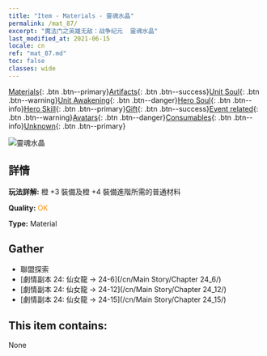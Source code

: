 ```yaml
---
title: "Item - Materials - 靈魂水晶"
permalink: /mat_87/
excerpt: "魔法门之英雄无敌：战争纪元  靈魂水晶"
last_modified_at: 2021-06-15
locale: cn
ref: "mat_87.md"
toc: false
classes: wide
---
```

 [Materials](/ItemsCN/){: .btn .btn--primary}[Artifacts](/ItemsCN/Artifacts/){: .btn .btn--success}[Unit Soul](/ItemsCN/UnitSoul/){: .btn .btn--warning}[Unit Awakening](/ItemsCN/UnitAwakening/){: .btn .btn--danger}[Hero Soul](/ItemsCN/HeroSoul/){: .btn .btn--info}[Hero Skill](/ItemsCN/HeroSkill/){: .btn .btn--primary}[Gift](/ItemsCN/Gift/){: .btn .btn--success}[Event related](/ItemsCN/Events/){: .btn .btn--warning}[Avatars](/ItemsCN/Avatars/){: .btn .btn--danger}[Consumables](/ItemsCN/Consumables/){: .btn .btn--info}[Unknown](/ItemsCN/Unknown/){: .btn .btn--primary}

 ![靈魂水晶](/images/t/i_cailiao_shuijing3.png)

## 詳情
 **玩法詳解:** 橙 +3 裝備及橙 +4 裝備進階所需的普通材料

 **Quality:** <span style="color: #FF8C00">OK</span>

 **Type:** Material

## Gather

*    聯盟探索 
*    [劇情副本 24: 仙女龍 -> 24-6](/cn/Main Story/Chapter 24_6/) 
*    [劇情副本 24: 仙女龍 -> 24-12](/cn/Main Story/Chapter 24_12/) 
*    [劇情副本 24: 仙女龍 -> 24-15](/cn/Main Story/Chapter 24_15/) 

## This item contains:

  None


